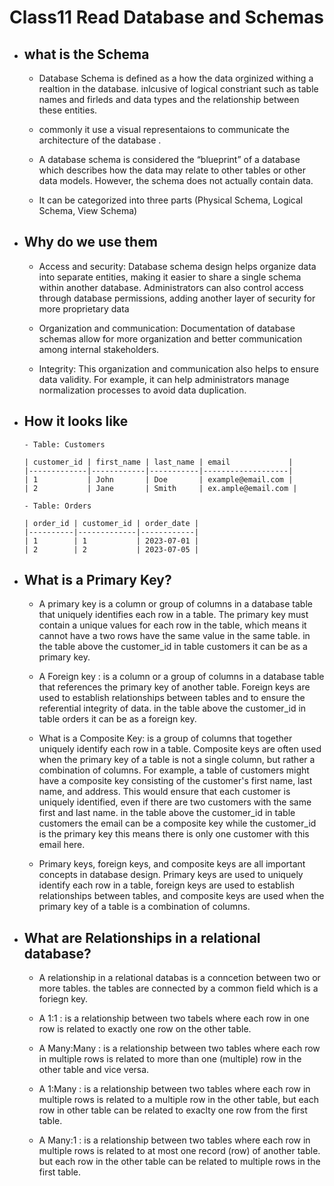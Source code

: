# Class11 Read Database and Schemas

- ## what is the Schema

    - Database Schema is defined as a how the data orginized withing a realtion in the database. inlcusive of logical constriant such as table names and firleds and data types and the relationship between these entities.

    - commonly it use a visual representaions to communicate the architecture of the database .

   - A database schema is considered the “blueprint” of a database which describes how the data may relate to other tables or other data models. However, the schema does not actually contain data.

   -  It can be categorized into three parts (Physical Schema, Logical Schema, View Schema)

- ## Why do we use them 
    
    - Access and security: Database schema design helps organize data into separate entities, making it easier to share a single schema within another database. 
    Administrators can also control access through database permissions, adding another layer of security for more proprietary data

    - Organization and communication: Documentation of database schemas allow for more organization and better communication among internal stakeholders. 

    - Integrity: This organization and communication also helps to ensure data validity. For example, it can help administrators manage normalization processes to avoid data duplication.

- ## How it looks like 

    ``` 
    - Table: Customers

    | customer_id | first_name | last_name | email             |
    |-------------|------------|-----------|-------------------|
    | 1           | John       | Doe       | example@email.com |
    | 2           | Jane       | Smith     | ex.ample@email.com |

    - Table: Orders

    | order_id | customer_id | order_date |
    |----------|-------------|------------|
    | 1        | 1           | 2023-07-01 |
    | 2        | 2           | 2023-07-05 |

    ```

- ## What is a Primary Key?

    - A primary key is a column or group of columns in a database table that uniquely identifies each row in a table. The primary key must contain a unique values for each row in the table, which means it cannot have a two rows have the same value in the same table.
     in the table above the customer_id in table customers it can be as a primary key.


    - A Foreign key : is a column or a group of columns in a database table that references the primary key of another table. Foreign keys are used to establish relationships between tables and to ensure the referential integrity of data.
     in the table above the customer_id in table orders it can be as a foreign key.

    - What is a Composite Key: is a group of columns that together uniquely identify each row in a table. Composite keys are often used when the primary key of a table is not a single column, but rather a combination of columns. For example, a table of customers might have a composite key consisting of the customer's first name, last name, and address. This would ensure that each customer is uniquely identified, even if there are two customers with the same first and last name.
     in the table above the customer_id in table customers the email can be a composite key while the customer_id is the primary key this means there is only one customer with this email here. 


    - Primary keys, foreign keys, and composite keys are all important concepts in database design. Primary keys are used to uniquely identify each row in a table, foreign keys are used to establish relationships between tables, and composite keys are used when the primary key of a table is a combination of columns.

- ## What are Relationships in a relational database?

    - A relationship in a relational databas is a conncetion between two or more tables. the tables are connected by a common field which is  a foriegn key.

    - A 1:1 : is a relationship between two tabels where each row in one row is related to exactly one row on the other table.

    - A Many:Many : is a relationship between two tables where each row in multiple rows is related to more than one (multiple) row in the other table and vice versa.
    
    - A 1:Many : is a relationship between two tables where each row in multiple rows is related to a multiple row in the other table, but each row in other table can be related to exaclty one row from the first table. 

     - A Many:1 : is a relationship between two tables where each row in multiple rows is related to at most one record (row) of another table. but each row in the other table can be related to multiple rows in the first table. 
